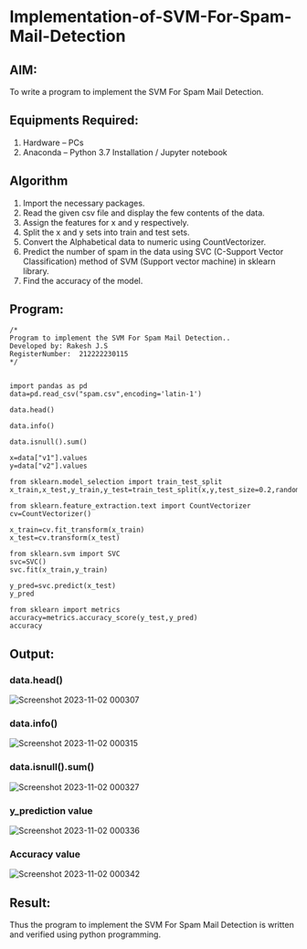 # Implementation-of-SVM-For-Spam-Mail-Detection

## AIM:
To write a program to implement the SVM For Spam Mail Detection.

## Equipments Required:
1. Hardware – PCs
2. Anaconda – Python 3.7 Installation / Jupyter notebook

## Algorithm
1. Import the necessary packages.
2. Read the given csv file and display the few contents of the data.
3. Assign the features for x and y respectively.
4. Split the x and y sets into train and test sets.
5. Convert the Alphabetical data to numeric using CountVectorizer.
6. Predict the number of spam in the data using SVC (C-Support Vector Classification) method of SVM (Support vector machine) in sklearn library.
7. Find the accuracy of the model.
 

## Program:
```
/*
Program to implement the SVM For Spam Mail Detection..
Developed by: Rakesh J.S
RegisterNumber:  212222230115
*/


import pandas as pd
data=pd.read_csv("spam.csv",encoding='latin-1')

data.head()

data.info()

data.isnull().sum()

x=data["v1"].values
y=data["v2"].values

from sklearn.model_selection import train_test_split
x_train,x_test,y_train,y_test=train_test_split(x,y,test_size=0.2,random_state=0)

from sklearn.feature_extraction.text import CountVectorizer
cv=CountVectorizer()

x_train=cv.fit_transform(x_train)
x_test=cv.transform(x_test)

from sklearn.svm import SVC
svc=SVC()
svc.fit(x_train,y_train)

y_pred=svc.predict(x_test)
y_pred

from sklearn import metrics
accuracy=metrics.accuracy_score(y_test,y_pred)
accuracy
```

## Output:

### data.head()
![Screenshot 2023-11-02 000307](https://github.com/Roselinjovita/Implementation-of-SVM-For-Spam-Mail-Detection/assets/119104296/f25a1488-2cf4-401c-b9a1-c718528f7009)


### data.info()

![Screenshot 2023-11-02 000315](https://github.com/Roselinjovita/Implementation-of-SVM-For-Spam-Mail-Detection/assets/119104296/701258ca-4918-4d2f-b242-e292c007eb6b)


### data.isnull().sum()


![Screenshot 2023-11-02 000327](https://github.com/Roselinjovita/Implementation-of-SVM-For-Spam-Mail-Detection/assets/119104296/f630a7bd-8b5b-4a6b-9339-efc41656d1a6)

### y_prediction value

![Screenshot 2023-11-02 000336](https://github.com/Roselinjovita/Implementation-of-SVM-For-Spam-Mail-Detection/assets/119104296/9f5f562a-6191-47cd-a533-57677ea21f50)

### Accuracy value
![Screenshot 2023-11-02 000342](https://github.com/Roselinjovita/Implementation-of-SVM-For-Spam-Mail-Detection/assets/119104296/22fc6d5f-3a59-4a8f-bf6e-5cc76de836a0)



## Result:
Thus the program to implement the SVM For Spam Mail Detection is written and verified using python programming.
